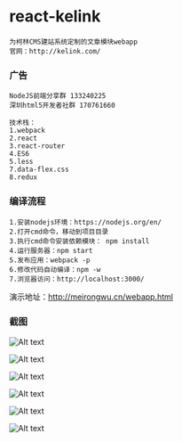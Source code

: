 # react-kelink
```
为柯林CMS建站系统定制的文章模块webapp
官网：http://kelink.com/
```
### 广告
```
NodeJS前端分享群 133240225
深圳html5开发者社群 170761660
```
```
技术栈：
1.webpack
2.react
3.react-router
4.ES6
5.less
7.data-flex.css
8.redux
```
### 编译流程
```
1.安装nodejs环境：https://nodejs.org/en/
2.打开cmd命令，移动到项目目录
3.执行cmd命令安装依赖模块： npm install
4.运行服务器：npm start 
5.发布应用：webpack -p
6.修改代码自动编译：npm -w
7.浏览器访问：http://localhost:3000/
```

演示地址：http://meirongwu.cn/webapp.html

### 截图
![Alt text](shot/1.png)

![Alt text](shot/2.png)

![Alt text](shot/3.png)

![Alt text](shot/4.png)

![Alt text](shot/5.png)

![Alt text](shot/6.png)
